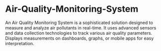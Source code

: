 # Air-Quality-Monitoring-System
An Air Quality Monitoring System is a sophisticated solution designed to measure and analyze air pollutants in real-time. It uses advanced sensors and data collection technologies to track various air quality parameters. Displays measurements on dashboards, graphs, or mobile apps for easy interpretation.
